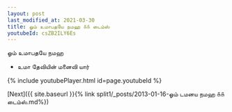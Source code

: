 ```yaml
---
layout: post
last_modified_at: 2021-03-30
title: ஓம் உமாபதயே நமஹ ௧௧ டைம்ஸ்
youtubeId: csZB2ILY6Es
---
```

 
 
 ஓம் உமாபதயே நமஹ  
 
 -  உமா தேவியின் மனைவி யார் 
 
  
 
  
 
 
 
 
 
 


{% include youtubePlayer.html id=page.youtubeId %}
 
[Next]({{ site.baseurl }}{% link  split1/_posts/2013-01-16-ஓம் டமனய நமஹ ௧௧ டைம்ஸ்.md%})
 
